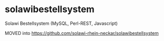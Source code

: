 # solawibestellsystem
Solawi Bestellsystem (MySQL, Perl-REST, Javascript)
 
MOVED into https://github.com/solawi-rhein-neckar/solawibestellsystem
